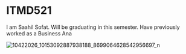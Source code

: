 # ITMD521



I am Saahil Sofat. Will be graduating in this semester. Have previously worked as a Business Ana


![10422026_10153092887938188_8699064628542956697_n](https://cloud.githubusercontent.com/assets/24991155/22357808/47330a68-e400-11e6-8613-1c2fd115955d.jpg)
